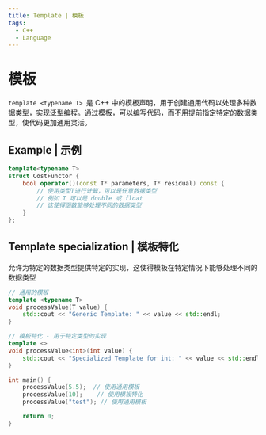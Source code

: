```yaml
---
title: Template | 模板
tags:
  - C++
  - Language
---
```


# 模板
`template <typename T> `是 C++ 中的模板声明，用于创建通用代码以处理多种数据类型，实现泛型编程。通过模板，可以编写代码，而不用提前指定特定的数据类型，使代码更加通用灵活。
## Example | 示例
```cpp
template<typename T>
struct CostFunctor {
    bool operator()(const T* parameters, T* residual) const {
        // 使用类型T进行计算，可以是任意数据类型
        // 例如 T 可以是 double 或 float
        // 这使得函数能够处理不同的数据类型
    }
};

```
## Template specialization | 模板特化
允许为特定的数据类型提供特定的实现，这使得模板在特定情况下能够处理不同的数据类型
```cpp
// 通用的模板
template <typename T>
void processValue(T value) {
    std::cout << "Generic Template: " << value << std::endl;
}

// 模板特化 - 用于特定类型的实现
template <>
void processValue<int>(int value) {
    std::cout << "Specialized Template for int: " << value << std::endl;
}

int main() {
    processValue(5.5);  // 使用通用模板
    processValue(10);    // 使用模板特化
    processValue("test"); // 使用通用模板

    return 0;
}

```